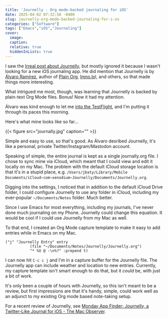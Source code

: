 ```yaml
---
title: 'Journelly - Org mode-backed journaling for iOS'
date: 2025-04-02 07:32:58 -0400
slug: journelly-org-mode-backed-journaling-for-i-os
categories: ["Software"]
tags: ["Emacs","iOS","Journaling"]
cover:
  image: 
  caption: 
  relative: true
  hiddenInLists: true
---
```


I saw the [Irreal post about Journelly](https://irreal.org/blog/?p=12842), but mostly ignored it because I wasn't looking for a new iOS journaling app. He did mention that Journelly is by [Álvaro Ramírez](https://lmno.lol/alvaro), author of [Plain Org](https://plainorg.com), [lmno.lo](https://lmno.lol/alvaro)l, and others, so that made things more interesting.

What intrigued me most, though, was learning that Journelly is backed by plain-text Org Mode files. Bonus! Now it had my attention.

Álvaro was kind enough to let me [into the TestFlight](https://lmno.lol/alvaro/journelly-open-for-beta), and I'm putting it through its paces this morning.

Here's what mine looks like so far...

{{< figure src="journally.jpg" caption="" >}}

Simple and easy to use, so that's good. As Álvaro desribed Journelly, it's like a personal, private Twitter/Instagram/Mastodon account.

Speaking of simple, the entire journal is kept as a single journally.org file. I chose to sync mine via iCloud, which meant that I could view and edit it locally on my Mac. The problem with the default iCloud storage location is that it's in a stupid place, e.g. `/Users/jbaty/Library/Mobile Documents/iCloud~com~xenodium~Journelly/Documents/Journelly.org`. 

Digging into the settings, I noticed that in addition to the default iCloud Drive folder, I could configure Journelly to use any folder in iCloud, including my ever-popular `~/Documents/Notes` folder. Much better.

Since I use Emacs for most everything, including my journals, I've never done much journaling on my Phone. Journelly could change this equation. It would be cool if I could use Journelly from my Mac as well.

To that end, I created an Org Mode capture template to make it easy to add entries while in Emacs on my Mac.

```emacs-lisp
("j" "Journelly Entry" entry
           (file "~/Documents/Notes/Journelly/Journelly.org")
           "* %U @ -\n%?" :prepend t)
```

I can now hit `C-c c j` and I'm in a capture buffer for the Journelly file. The Journelly app can include weather and location to new entries. Currently, my capture template isn't smart enough to do that, but it _could_ be, with just a bit of work.

It's only been a couple of hours with Journelly, so this isn't meant to be a review, but first impressions are that it's handy, simple, could work well as an adjunct to my existing Org mode based note-taking setup.

For a recent review of Journelly, see [Monday App Finder: Journelly, a Twitter-Like Journal for iOS - The Mac Observer](https://www.macobserver.com/tips/round-ups/journelly-journal-app-ios/).

